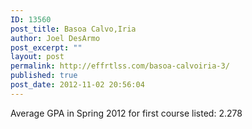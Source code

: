 ```yaml
---
ID: 13560
post_title: Basoa Calvo,Iria
author: Joel DesArmo
post_excerpt: ""
layout: post
permalink: http://effrtlss.com/basoa-calvoiria-3/
published: true
post_date: 2012-11-02 20:56:04
---
```

<p>Average GPA in Spring 2012 for first course listed: 2.278</p>